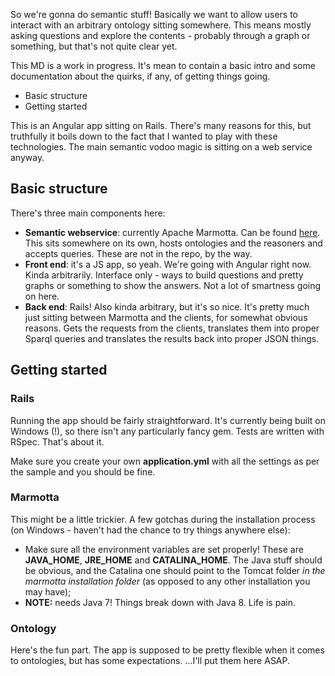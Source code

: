 So we're gonna do semantic stuff! Basically we want to allow users to interact with an arbitrary ontology sitting somewhere.
This means mostly asking questions and explore the contents - probably through a graph or something, but that's not quite clear yet.

This MD is a work in progress. It's mean to contain a basic intro and some documentation about the quirks, if any, of getting things going.

<!-- MarkdownTOC depth = 2 -->

- Basic structure
- Getting started

<!-- /MarkdownTOC -->

This is an Angular app sitting on Rails. There's many reasons for this, but truthfully it boils down to the fact that I wanted to play with these technologies. The main semantic vodoo magic is sitting on a web service anyway.

## Basic structure

There's three main components here:

* **Semantic webservice**: currently Apache Marmotta. Can be found [here](http://marmotta.apache.org/). This sits somewhere on its own, hosts ontologies and the reasoners and accepts queries. These are not in the repo, by the way.
* **Front end**: it's a JS app, so yeah. We're going with Angular right now. Kinda arbitrarily. Interface only - ways to build questions and pretty graphs or something to show the answers. Not a lot of smartness going on here.
* **Back end**: Rails! Also kinda arbitrary, but it's so nice. It's pretty much just sitting between Marmotta and the clients, for somewhat obvious reasons. Gets the requests from the clients, translates them into proper Sparql queries and translates the results back into proper JSON things.

## Getting started

### Rails
Running the app should be fairly straightforward. It's currently being built on Windows (!), so there isn't any particularly fancy gem.
Tests are written with RSpec. That's about it.

Make sure you create your own **application.yml** with all the settings as per the sample and you should be fine.

### Marmotta
This might be a little trickier. A few gotchas during the installation process (on Windows - haven't had the chance to try things anywhere else):
* Make sure all the environment variables are set properly! These are **JAVA_HOME**, **JRE_HOME** and **CATALINA_HOME**. The Java stuff should be obvious, and the Catalina one should point to the Tomcat folder *in the marmotta installation folder* (as opposed to any other installation you may have);
* **NOTE:** needs Java 7! Things break down with Java 8. Life is pain.

### Ontology
Here's the fun part. The app is supposed to be pretty flexible when it comes to ontologies, but has some expectations.
...I'll put them here ASAP.
